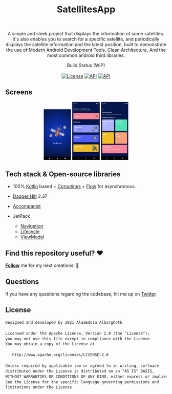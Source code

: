 <h1 align="center">SatellitesApp</h1>
<br/>
<p align="center">
  A simple and sleek project that displays the information of some satellites. it's also enables you to search for a specific satellite, and periodically displays the satellite information and the latest position, built to demonstrate the use of Modern Android Development Tools, Clean Architecture, And the most common android third libraries.    <br/>
</p>
<p align="center">
   Build Status (WIP)
  <br/>
  <br/>
  <a href="https://opensource.org/licenses/Apache-2.0"><img alt="License" src="https://img.shields.io/badge/License-Apache%202.0-blue.svg"/></a>
  <a href="https://android-arsenal.com/api?level=23"><img alt="API" src="https://img.shields.io/badge/API-23%2B-brightgreen.svg?style=flat"/></a>
  <a href="https://ktlint.github.io/"><img alt="API" src="https://img.shields.io/badge/code%20style-%E2%9D%A4-FF4081.svg"/></a>
</p>

## Screens 
<p align="center">
<img src="https://github.com/AlaaEddinAlbarghoth/SatellitesApp/blob/master/Snapshots/Screenshot%20%20(1).png" width="17%"/>
<img src="https://github.com/AlaaEddinAlbarghoth/SatellitesApp/blob/master/Snapshots/Screenshot%20%20(2).png" width="17%"/>
<img src="https://github.com/AlaaEddinAlbarghoth/SatellitesApp/blob/master/Snapshots/Screenshot%20%20(3).png" width="17%"/>
</p>

## Tech stack & Open-source libraries
- 100% [Kotlin](https://kotlinlang.org/) based + [Coroutines](https://github.com/Kotlin/kotlinx.coroutines) + [Flow](https://kotlin.github.io/kotlinx.coroutines/kotlinx-coroutines-core/kotlinx.coroutines.flow/) for asynchronous.
- [Dagger Hilt](https://dagger.dev/hilt) 2.37
- [Accompanist](https://github.com/google/accompanist)

- JetPack
  - [Navigation](https://developer.android.com/guide/navigation)
  - [Lifecycle](https://developer.android.com/jetpack/androidx/releases/lifecycle)
  - [ViewModel](https://developer.android.com/topic/libraries/architecture/viewmodel)
  
## Find this repository useful? :heart:
__[Follow](https://github.com/AlaaEddinAlbarghoth)__ me for my next creations! 🤩

## Questions

If you have any questions regarding the codebase, hit me up on [Twitter](https://twitter.com/AlaaEddinAlbarg).

## License
```xml
Designed and developed by 2021 AlaaEddin Albarghoth

Licensed under the Apache License, Version 2.0 (the "License");
you may not use this file except in compliance with the License.
You may obtain a copy of the License at

   http://www.apache.org/licenses/LICENSE-2.0

Unless required by applicable law or agreed to in writing, software
distributed under the License is distributed on an "AS IS" BASIS,
WITHOUT WARRANTIES OR CONDITIONS OF ANY KIND, either express or implied.
See the License for the specific language governing permissions and
limitations under the License.
